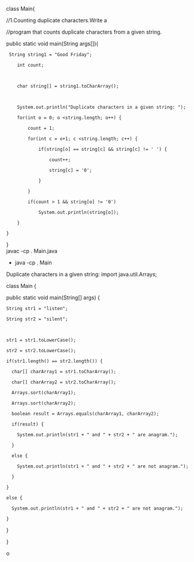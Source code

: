 class Main{  

  //1.Counting duplicate characters.Write a

 //program that counts duplicate characters from a given string.

  public static void main(String args[]){  

     String string1 = "Good Friday";  

        int count;  

          

        char string[] = string1.toCharArray();  

          

        System.out.println("Duplicate characters in a given string: ");   

        for(int o = 0; o <string.length; o++) {  

            count = 1;  

            for(int c = o+1; c <string.length; c++) {  

                if(string[o] == string[c] && string[c] != ' ') {  

                    count++;    

                    string[c] = '0';  

                }  

            }   

            if(count > 1 && string[o] != '0')  

                System.out.println(string[o]);  

        }  

    }  

}  
 javac -cp . Main.java

+ java -cp . Main

Duplicate characters in a given string: 
import java.util.Arrays;

class Main {

  public static void main(String[] args) {

    String str1 = "listen";

    String str2 = "silent";

    

    str1 = str1.toLowerCase();

    str2 = str2.toLowerCase();

    if(str1.length() == str2.length()) {

      char[] charArray1 = str1.toCharArray();

      char[] charArray2 = str2.toCharArray();

      Arrays.sort(charArray1);

      Arrays.sort(charArray2);

      boolean result = Arrays.equals(charArray1, charArray2);

      if(result) {

        System.out.println(str1 + " and " + str2 + " are anagram.");

      }

      else {

        System.out.println(str1 + " and " + str2 + " are not anagram.");

      }

    }

    else {

      System.out.println(str1 + " and " + str2 + " are not anagram.");

    }

  }

}

o






